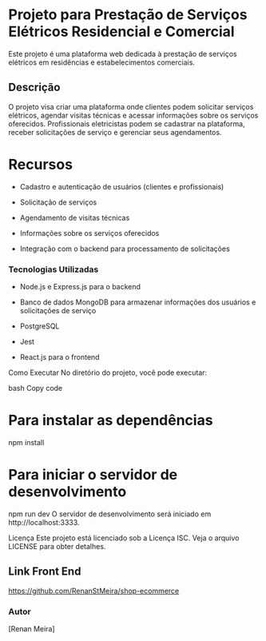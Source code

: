  # Projeto para Prestação de Serviços Elétricos Residencial e Comercial 
 
Este projeto é uma plataforma web dedicada à prestação de serviços elétricos em residências e estabelecimentos comerciais.

## Descrição ##
O projeto visa criar uma plataforma onde clientes podem solicitar serviços elétricos, agendar visitas técnicas e acessar informações sobre os serviços oferecidos. Profissionais eletricistas podem se cadastrar na plataforma, receber solicitações de serviço e gerenciar seus agendamentos.

# Recursos #
* Cadastro e autenticação de usuários (clientes e profissionais)

* Solicitação de serviços

* Agendamento de visitas técnicas

* Informações sobre os serviços oferecidos

* Integração com o backend para processamento de solicitações

### Tecnologias Utilizadas
* Node.js e Express.js para o backend
    
* Banco de dados MongoDB para armazenar informações dos usuários e solicitações de serviço
  
* PostgreSQL

* Jest

* React.js para o frontend



Como Executar
No diretório do projeto, você pode executar:

bash
Copy code
# Para instalar as dependências
npm install

# Para iniciar o servidor de desenvolvimento
npm run dev
O servidor de desenvolvimento será iniciado em http://localhost:3333.

Licença
Este projeto está licenciado sob a Licença ISC. Veja o arquivo LICENSE para obter detalhes.

## Link Front End
https://github.com/RenanStMeira/shop-ecommerce

### Autor

[Renan Meira]
